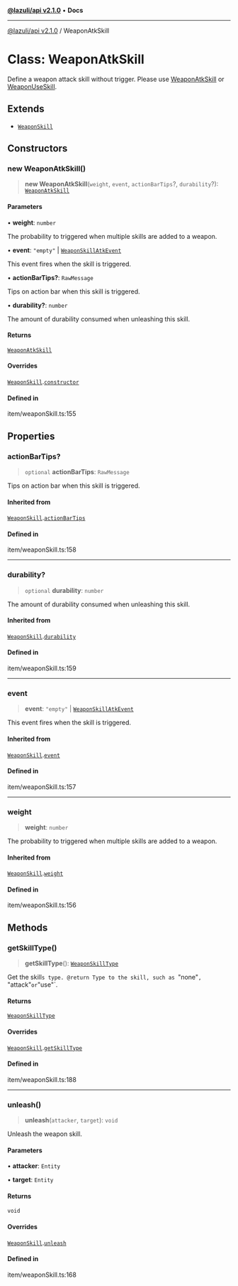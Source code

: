 [**@lazuli/api v2.1.0**](../README.md) • **Docs**

***

[@lazuli/api v2.1.0](../globals.md) / WeaponAtkSkill

# Class: WeaponAtkSkill

Define a weapon attack skill without trigger.
Please use [WeaponAtkSkill](WeaponAtkSkill.md) or [WeaponUseSkill](WeaponUseSkill.md).

## Extends

- [`WeaponSkill`](WeaponSkill.md)

## Constructors

### new WeaponAtkSkill()

> **new WeaponAtkSkill**(`weight`, `event`, `actionBarTips`?, `durability`?): [`WeaponAtkSkill`](WeaponAtkSkill.md)

#### Parameters

• **weight**: `number`

The probability to triggered when multiple skills are added to a weapon.

• **event**: `"empty"` \| [`WeaponSkillAtkEvent`](../interfaces/WeaponSkillAtkEvent.md)

This event fires when the skill is triggered.

• **actionBarTips?**: `RawMessage`

Tips on action bar when this skill is triggered.

• **durability?**: `number`

The amount of durability consumed when unleashing this skill.

#### Returns

[`WeaponAtkSkill`](WeaponAtkSkill.md)

#### Overrides

[`WeaponSkill`](WeaponSkill.md).[`constructor`](WeaponSkill.md#constructors)

#### Defined in

item/weaponSkill.ts:155

## Properties

### actionBarTips?

> `optional` **actionBarTips**: `RawMessage`

Tips on action bar when this skill is triggered.

#### Inherited from

[`WeaponSkill`](WeaponSkill.md).[`actionBarTips`](WeaponSkill.md#actionbartips)

#### Defined in

item/weaponSkill.ts:158

***

### durability?

> `optional` **durability**: `number`

The amount of durability consumed when unleashing this skill.

#### Inherited from

[`WeaponSkill`](WeaponSkill.md).[`durability`](WeaponSkill.md#durability)

#### Defined in

item/weaponSkill.ts:159

***

### event

> **event**: `"empty"` \| [`WeaponSkillAtkEvent`](../interfaces/WeaponSkillAtkEvent.md)

This event fires when the skill is triggered.

#### Inherited from

[`WeaponSkill`](WeaponSkill.md).[`event`](WeaponSkill.md#event)

#### Defined in

item/weaponSkill.ts:157

***

### weight

> **weight**: `number`

The probability to triggered when multiple skills are added to a weapon.

#### Inherited from

[`WeaponSkill`](WeaponSkill.md).[`weight`](WeaponSkill.md#weight)

#### Defined in

item/weaponSkill.ts:156

## Methods

### getSkillType()

> **getSkillType**(): [`WeaponSkillType`](../type-aliases/WeaponSkillType.md)

Get the skill`s type.
@return Type to the skill, such as `"none"`, `"attack"` or `"use"`.

#### Returns

[`WeaponSkillType`](../type-aliases/WeaponSkillType.md)

#### Overrides

[`WeaponSkill`](WeaponSkill.md).[`getSkillType`](WeaponSkill.md#getskilltype)

#### Defined in

item/weaponSkill.ts:188

***

### unleash()

> **unleash**(`attacker`, `target`): `void`

Unleash the weapon skill.

#### Parameters

• **attacker**: `Entity`

• **target**: `Entity`

#### Returns

`void`

#### Overrides

[`WeaponSkill`](WeaponSkill.md).[`unleash`](WeaponSkill.md#unleash)

#### Defined in

item/weaponSkill.ts:168
